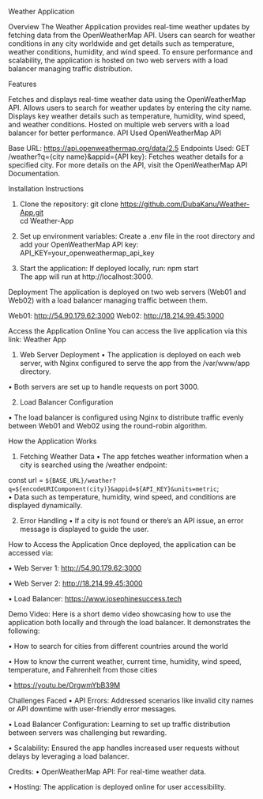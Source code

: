 Weather Application


Overview
The Weather Application provides real-time weather updates by fetching data from the OpenWeatherMap API. Users can search for weather conditions in any city worldwide and get details such as temperature, weather conditions, humidity, and wind speed. To ensure performance and scalability, the application is hosted on two web servers with a load balancer managing traffic distribution.


Features

Fetches and displays real-time weather data using the OpenWeatherMap API.
Allows users to search for weather updates by entering the city name.
Displays key weather details such as temperature, humidity, wind speed, and weather conditions.
Hosted on multiple web servers with a load balancer for better performance.
API Used
OpenWeatherMap API


Base URL: https://api.openweathermap.org/data/2.5
Endpoints Used:
GET /weather?q={city name}&appid={API key}: Fetches weather details for a specified city.
For more details on the API, visit the OpenWeatherMap API Documentation.


Installation Instructions
1. Clone the repository: 
 git clone https://github.com/DubaKanu/Weather-App.git  
cd Weather-App  


2. Set up environment variables:
Create a .env file in the root directory and add your OpenWeatherMap API key:
API_KEY=your_openweathermap_api_key  


3. Start the application:
If deployed locally, run:
npm start  
The app will run at http://localhost:3000.

 
Deployment
The application is deployed on two web servers (Web01 and Web02) with a load balancer managing traffic between them.

Web01: http://54.90.179.62:3000
Web02: http://18.214.99.45:3000

Access the Application Online
You can access the live application via this link: Weather App

1. Web Server Deployment
•	The application is deployed on each web server, with Nginx configured to serve the app from the /var/www/app directory.

•	Both servers are set up to handle requests on port 3000.


2. Load Balancer Configuration

•	The load balancer is configured using Nginx to distribute traffic evenly between Web01 and Web02 using the round-robin algorithm.



How the Application Works

1. Fetching Weather Data
•	The app fetches weather information when a city is searched using the /weather endpoint:

const url = `${BASE_URL}/weather?q=${encodeURIComponent(city)}&appid=${API_KEY}&units=metric`;  
•	Data such as temperature, humidity, wind speed, and conditions are displayed dynamically.


2. Error Handling
•	If a city is not found or there’s an API issue, an error message is displayed to guide the user.



How to Access the Application
Once deployed, the application can be accessed via:

•	Web Server 1: http://54.90.179.62:3000

•	Web Server 2: http://18.214.99.45:3000

•	Load Balancer: https://www.josephinesuccess.tech




Demo Video:
Here is a short demo video showcasing how to use the application both locally and through the load balancer. It demonstrates the following:

•	How to search for cities from different countries around the world

•	How to know the current weather, current time, humidity, wind speed, temperature, and Fahrenheit from those cities

•	https://youtu.be/OrgwmYbB39M


Challenges Faced
•	API Errors: Addressed scenarios like invalid city names or API downtime with user-friendly error messages.

•	Load Balancer Configuration: Learning to set up traffic distribution between servers was challenging but rewarding.

•	Scalability: Ensured the app handles increased user requests without delays by leveraging a load balancer.





Credits:
•	OpenWeatherMap API: For real-time weather data.

•	Hosting: The application is deployed online for user accessibility.




